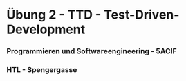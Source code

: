 # Übung 2 - TTD - Test-Driven-Development
### Programmieren und Softwareengineering - 5ACIF
### HTL - Spengergasse

